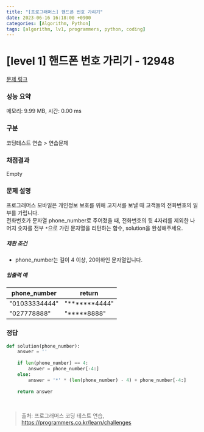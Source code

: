 ```yaml
---
title: "[프로그래머스] 핸드폰 번호 가리기"
date: 2023-06-16 16:18:00 +0900
categories: [Algorithm, Python]
tags: [algorithm, lv1, programmers, python, coding]
---
```


# [level 1] 핸드폰 번호 가리기 - 12948

[문제 링크](https://school.programmers.co.kr/learn/courses/30/lessons/12948)

### 성능 요약

메모리: 9.99 MB, 시간: 0.00 ms

### 구분

코딩테스트 연습 > 연습문제

### 채점결과

Empty

### 문제 설명

<p>프로그래머스 모바일은 개인정보 보호를 위해 고지서를 보낼 때 고객들의 전화번호의 일부를 가립니다.<br>
전화번호가 문자열 phone_number로 주어졌을 때, 전화번호의 뒷 4자리를 제외한 나머지 숫자를 전부 <code>*</code>으로 가린 문자열을 리턴하는 함수, solution을 완성해주세요.</p>

<h5>제한 조건</h5>

<ul>
<li>phone_number는 길이 4 이상,  20이하인 문자열입니다.</li>
</ul>

<h5>입출력 예</h5>

| phone_number  | return        |
|---------------|---------------|
| "01033334444" | "*******4444" |
| "027778888"   | "*****8888"   |

### 정답

```python
def solution(phone_number):
    answer = ''
    
    if len(phone_number) == 4:
        answer = phone_number[-4:]
    else:
        answer = '*' * (len(phone_number) - 4) + phone_number[-4:]
    
    return answer
```

<br>

> 출처: 프로그래머스 코딩 테스트 연습, https://programmers.co.kr/learn/challenges
